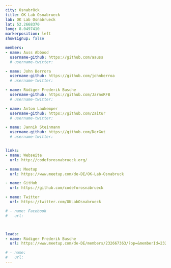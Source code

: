 ```yaml
---
city: Osnabrück
title: OK Lab Osnabrueck
lab: OK Lab Osnabrueck
lat: 52.2668370
long: 8.0497410
markerposition: left
showsignup: false

members:
- name: Auss Abbood
  username-github: https://github.com/aauss
  # username-twitter:

- name: John Berrora
  username-github: https://github.com/johnberroa
  # username-twitter:

- name: Rüdiger Frederik Busche
  username-github: https://github.com/JarnoRFB
  # username-twitter:

- name: Anton Laukemper
  username-github: https://github.com/Zaitur
  # username-twitter:

- name: Jannik Steinmann
  username-github: https://github.com/DerGut
  # username-twitter:


links:
- name: Webseite
  url: http://codeforosnabrueck.org/

- name: Meetup
  url: https://www.meetup.com/de-DE/OK-Lab-Osnabruck

- name: GitHub
  url: https://github.com/codeforosnabrueck

- name: Twitter
  url: https://twitter.com/OKLabOsnabrueck

# - name: Facebook
#   url:



leads:
- name: Rüdiger Frederik Busche
  url: https://www.meetup.com/de-DE/members/232667363/?op=&memberId=232667363

# - name:
#   url:
---
```

